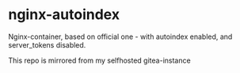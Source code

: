 # nginx-autoindex
Nginx-container, based on official one - with autoindex enabled, and server_tokens disabled.

This repo is mirrored from my selfhosted gitea-instance

